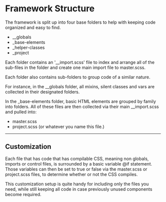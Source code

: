 # Framework Structure

The framework is split up into four base folders to help with keeping code
organized and easy to find.

* __globals
* _base-elements
* _helper-classes
* _project

Each folder contains an '__import.scss' file to index and arrange all of the
sub-files in the folder and create one main import file to master.scss.

Each folder also contains sub-folders to group code of a similar nature.

For instance, in the __globals folder, all mixins, silent classes and vars are
collected in their designated folders.

In the _base-elements folder, basic HTML elements are grouped by family into
folders. All of these files are then collected via their main __import.scss
and pulled into:

* master.scss
* project.scss (or whatever you name this file.)

---

## Customization

Each file that has code that has compilable CSS, meaning non globals, imports
or control files, is surrounded by a basic variable @if statement. Those
variables can then be set to true or false via the master.scss or project.scss
files, to determine whether or not the CSS compiles.

This customization setup is quite handy for including only the files you need,
while still keeping all code in case previously unused components become
required.
